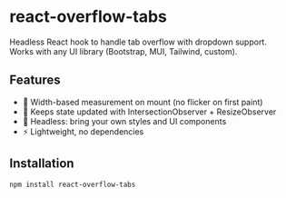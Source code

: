 # react-overflow-tabs

Headless React hook to handle tab overflow with dropdown support.  
Works with any UI library (Bootstrap, MUI, Tailwind, custom).

## Features
- 📐 Width-based measurement on mount (no flicker on first paint)
- 👀 Keeps state updated with IntersectionObserver + ResizeObserver
- 🎨 Headless: bring your own styles and UI components
- ⚡ Lightweight, no dependencies

## Installation
```bash
npm install react-overflow-tabs
